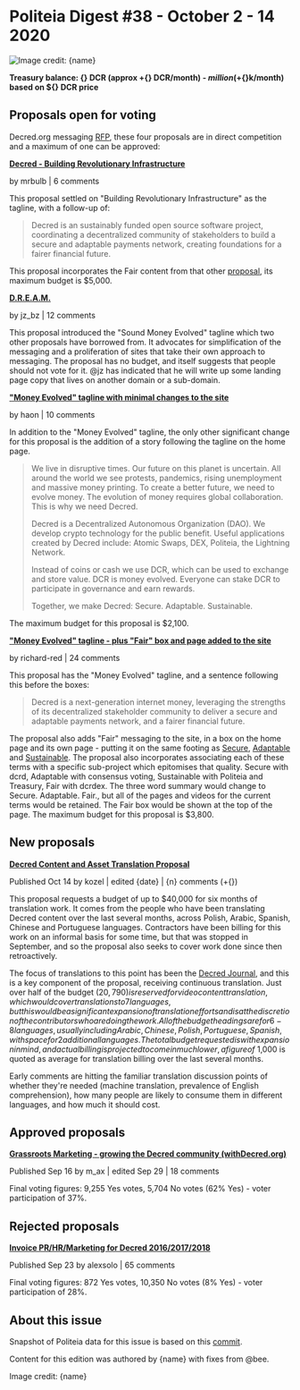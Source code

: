 # Politeia Digest #38 - October 2 - 14 2020

![Image credit: {name}](img/{path})

**Treasury balance: {} DCR (approx +{} DCR/month) - ${} million (+${}k/month) based on ${} DCR price**

## Proposals open for voting

Decred.org messaging [RFP](https://proposals.decred.org/proposals/91becea), these four proposals are in direct competition and a maximum of one can be approved:

**[Decred - Building Revolutionary Infrastructure](https://proposals.decred.org/proposals/d6ff458)**

by mrbulb | 6 comments

This proposal settled on "Building Revolutionary Infrastructure" as the tagline, with a follow-up of:

> Decred is an sustainably funded open source software project, coordinating a decentralized community of stakeholders to build a secure and adaptable payments network, creating foundations for a fairer financial future.

This proposal incorporates the Fair content from that other [proposal](https://proposals.decred.org/proposals/f0a00d5), its maximum budget is $5,000.

**[D.R.E.A.M.](https://proposals.decred.org/proposals/4532397)**

by jz_bz | 12 comments

This proposal introduced the "Sound Money Evolved" tagline which two other proposals have borrowed from. It advocates for simplification of the messaging and a proliferation of sites that take their own approach to messaging. The proposal has no budget, and itself suggests that people should not vote for it. @jz has indicated that he will write up some landing page copy that lives on another domain or a sub-domain.

**["Money Evolved" tagline with minimal changes to the site](https://proposals.decred.org/proposals/02d9fc2)**

by haon | 10 comments

In addition to the "Money Evolved" tagline, the only other significant change for this proposal is the addition of a story following the tagline on the home page.

> We live in disruptive times. Our future on this planet is uncertain. All around the world we see protests, pandemics, rising unemployment and massive money printing. To create a better future, we need to evolve money. The evolution of money requires global collaboration. This is why we need Decred.
>
> Decred is a Decentralized Autonomous Organization (DAO). We develop crypto technology for the public benefit. Useful applications created by Decred include: Atomic Swaps, DEX, Politeia, the Lightning Network.
>
> Instead of coins or cash we use DCR, which can be used to exchange and store value. DCR is money evolved. Everyone can stake DCR to participate in governance and earn rewards.
>
> Together, we make Decred: Secure. Adaptable. Sustainable.

The maximum budget for this proposal is $2,100.

**["Money Evolved" tagline - plus "Fair" box and page added to the site](https://proposals.decred.org/proposals/f0a00d5)**

by richard-red | 24 comments

This proposal has the "Money Evolved" tagline, and a sentence following this before the boxes:

> Decred is a next-generation internet money, leveraging the strengths of its decentralized stakeholder community to deliver a secure and adaptable payments network, and a fairer financial future.

The proposal also adds "Fair" messaging to the site, in a box on the home page and its own page - putting it on the same footing as [Secure](https://decred.org/security/), [Adaptable](https://decred.org/adaptability/) and [Sustainable](https://decred.org/sustainability/). The proposal also incorporates associating each of these terms with a specific sub-project which epitomises that quality. Secure with dcrd, Adaptable with consensus voting, Sustainable with Politeia and Treasury, Fair with dcrdex. The three word summary would change to Secure. Adaptable. Fair., but all of the pages and videos for the current terms would be retained. The Fair box would be shown at the top of the page. The maximum budget for this proposal is $3,800.

## New proposals

**[Decred Content and Asset Translation Proposal](https://proposals.decred.org/proposals/c093b8a)**

Published Oct 14 by kozel | edited {date} | {n} comments (+{})

This proposal requests a budget of up to $40,000 for six months of translation work. It comes from the people who have been translating Decred content over the last several months, across Polish, Arabic, Spanish, Chinese and Portuguese languages. Contractors have been billing for this work on an informal basis for some time, but that was stopped in September, and so the proposal also seeks to cover work done since then retroactively.

The focus of translations to this point has been the [Decred Journal](https://xaur.github.io/decred-news/), and this is a key component of the proposal, receiving continuous translation. Just over half of the budget ($20,790) is reserved for video content translation, which would cover translations to 7 languages, but this would be a significant expansion of translation efforts and is at the discretion of the contributors who are doing the work. All of the budget headings are for 6-8 languages, usually including Arabic, Chinese, Polish, Portuguese, Spanish, with space for 2 additional languages. The total budget requested is with expansion in mind, and actual billing is projected to come in much lower, a figure of ~$1,000 is quoted as average for translation billing over the last several months.

Early comments are hitting the familiar translation discussion points of whether they're needed (machine translation, prevalence of English comprehension), how many people are likely to consume them in different languages, and how much it should cost.

## Approved proposals

**[Grassroots Marketing - growing the Decred community (withDecred.org)](https://proposals.decred.org/proposals/2bf72e6)**

Published Sep 16 by m_ax | edited Sep 29 | 18 comments

Final voting figures: 9,255 Yes votes, 5,704 No votes (62% Yes) - voter participation of 37%.

## Rejected proposals

**[Invoice PR/HR/Marketing for Decred 2016/2017/2018](https://proposals.decred.org/proposals/f279ed5)**

Published Sep 23 by alexsolo | 65 comments

Final voting figures: 872 Yes votes, 10,350 No votes (8% Yes) - voter participation of 28%.

## About this issue

Snapshot of Politeia data for this issue is based on this [commit]({link}).

Content for this edition was authored by {name} with fixes from @bee.

Image credit: {name}
